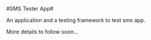 #SMS Tester App#

An application and a testing framework to test sms app.

More details to follow soon...






